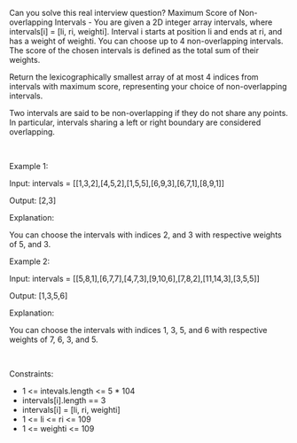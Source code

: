 Can you solve this real interview question? Maximum Score of Non-overlapping Intervals - You are given a 2D integer array intervals, where intervals[i] = [li, ri, weighti]. Interval i starts at position li and ends at ri, and has a weight of weighti. You can choose up to 4 non-overlapping intervals. The score of the chosen intervals is defined as the total sum of their weights.

Return the lexicographically smallest array of at most 4 indices from intervals with maximum score, representing your choice of non-overlapping intervals.

Two intervals are said to be non-overlapping if they do not share any points. In particular, intervals sharing a left or right boundary are considered overlapping.

 

Example 1:

Input: intervals = [[1,3,2],[4,5,2],[1,5,5],[6,9,3],[6,7,1],[8,9,1]]

Output: [2,3]

Explanation:

You can choose the intervals with indices 2, and 3 with respective weights of 5, and 3.

Example 2:

Input: intervals = [[5,8,1],[6,7,7],[4,7,3],[9,10,6],[7,8,2],[11,14,3],[3,5,5]]

Output: [1,3,5,6]

Explanation:

You can choose the intervals with indices 1, 3, 5, and 6 with respective weights of 7, 6, 3, and 5.

 

Constraints:

 * 1 <= intevals.length <= 5 * 104
 * intervals[i].length == 3
 * intervals[i] = [li, ri, weighti]
 * 1 <= li <= ri <= 109
 * 1 <= weighti <= 109